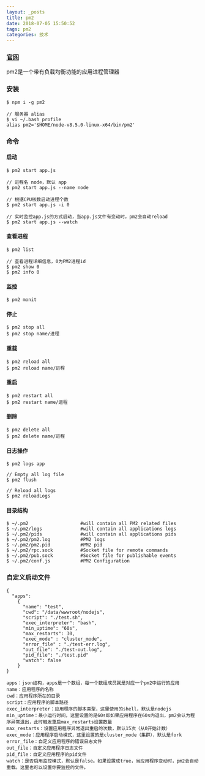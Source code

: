 ```yaml
---
layout: _posts
title: pm2
date: 2018-07-05 15:50:52
tags: pm2
categories: 技术
---
```

### [官网](https://pm2.io/doc/en/runtime/overview/?utm_source=pm2&utm_medium=website&utm_campaign=rebranding)
pm2是一个带有负载均衡功能的应用进程管理器
<!-- more -->
### 安装
```
$ npm i -g pm2

// 服务器 alias
$ vi ~/.bash_profile
alias pm2='$HOME/node-v8.5.0-linux-x64/bin/pm2'
```
### 命令
#### 启动
```
$ pm2 start app.js

// 进程名 node，默认 app
$ pm2 start app.js --name node

// 根据CPU核数启动进程个数
$ pm2 start app.js -i 0

// 实时监控app.js的方式启动，当app.js文件有变动时，pm2会自动reload
$ pm2 start app.js --watch
```
#### 查看进程
```
$ pm2 list

// 查看进程详细信息，0为PM2进程id 
$ pm2 show 0
$ pm2 info 0
```
#### 监控
```
$ pm2 monit
```
#### 停止
```
$ pm2 stop all
$ pm2 stop name/进程
```
#### 重载
```
$ pm2 reload all
$ pm2 reload name/进程
```
#### 重启
```
$ pm2 restart all
$ pm2 restart name/进程
```
#### 删除
```
$ pm2 delete all
$ pm2 delete name/进程
```
#### 日志操作
```
$ pm2 logs app

// Empty all log file
$ pm2 flush

// Reload all logs
$ pm2 reloadLogs
```
#### 目录结构
```
$ ~/.pm2                   #will contain all PM2 related files
$ ~/.pm2/logs              #will contain all applications logs
$ ~/.pm2/pids              #will contain all applications pids
$ ~/.pm2/pm2.log           #PM2 logs
$ ~/.pm2/pm2.pid           #PM2 pid
$ ~/.pm2/rpc.sock          #Socket file for remote commands
$ ~/.pm2/pub.sock          #Socket file for publishable events
$ ~/.pm2/conf.js           #PM2 Configuration
```
### 自定义启动文件
```
{
  "apps":
    {
      "name": "test",
      "cwd": "/data/wwwroot/nodejs",
      "script": "./test.sh",
      "exec_interpreter": "bash",
      "min_uptime": "60s",
      "max_restarts": 30,
      "exec_mode" : "cluster_mode",
      "error_file" : "./test-err.log",
      "out_file": "./test-out.log",
      "pid_file": "./test.pid"
      "watch": false
    }
}

apps：json结构，apps是一个数组，每一个数组成员就是对应一个pm2中运行的应用
name：应用程序的名称
cwd：应用程序所在的目录
script：应用程序的脚本路径
exec_interpreter：应用程序的脚本类型，这里使用的shell，默认是nodejs
min_uptime：最小运行时间，这里设置的是60s即如果应用程序在60s内退出，pm2会认为程序异常退出，此时触发重启max_restarts设置数量
max_restarts：设置应用程序异常退出重启的次数，默认15次（从0开始计数）
exec_mode：应用程序启动模式，这里设置的是cluster_mode（集群），默认是fork
error_file：自定义应用程序的错误日志文件
out_file：自定义应用程序日志文件
pid_file：自定义应用程序的pid文件
watch：是否启用监控模式，默认是false。如果设置成true，当应用程序变动时，pm2会自动重载。这里也可以设置你要监控的文件。
```